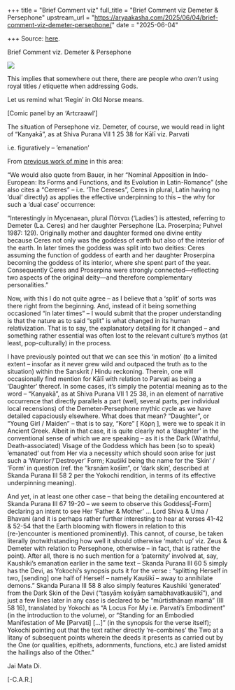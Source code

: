 +++
title = "Brief Comment viz"
full_title = "Brief Comment viz Demeter & Persephone"
upstream_url = "https://aryaakasha.com/2025/06/04/brief-comment-viz-demeter-persephone/"
date = "2025-06-04"

+++
Source: [here](https://aryaakasha.com/2025/06/04/brief-comment-viz-demeter-persephone/).

Brief Comment viz. Demeter & Persephone

![](https://aryaakasha.com/wp-content/uploads/2025/06/504009842_1120578026769449_5626215340227549825_n.jpg?w=512)

This implies that somewhere out there, there are people who *aren’t* using royal titles / etiquette when addressing Gods.

Let us remind what ‘Regin’ in Old Norse means.  
  
\[Comic panel by an ‘Artcraawl’\]

The situation of Persephone viz. Demeter, of course, we would read in light of “Kanyakā”, as at Shiva Purana VII 1 25 38 for Kālī viz. Parvati

i.e. figuratively – ’emanation’

From [previous work of mine](https://aryaakasha.com/2024/07/01/diwija-dualis-part-one-divinity-co-invoked-in-stone/) in this area:

“We would also quote from Bauer, in her “Nominal Apposition in Indo-European: Its Forms and Functions, and its Evolution in Latin-Romance” (she also cites a “Cereres” – i.e. ‘The Cereses”, Ceres in plural, Latin having no ‘dual’ directly) as applies the effective underpinning to this – the why for such a ‘dual case’ occurrence:

“Interestingly in Mycenaean, plural Πότναι (‘Ladies’) is attested, referring to Demeter (La. Ceres) and her daughter Persephone (La. Proserpina; Puhvel 1987: 129). Originally mother and daughter formed one divine entity because Ceres not only was the goddess of earth but also of the interior of the earth. In later times the goddess was split into two deities: Ceres assuming the function of goddess of earth and her daughter Proserpina becoming the goddess of its interior, where she spent part of the year. Consequently Ceres and Proserpina were strongly connected—reflecting two aspects of the original deity—and therefore complementary personalities.”

Now, with this I do not quite agree – as I believe that a ‘split’ of sorts was there right from the beginning. And, instead of it being something occasioned “in later times” – I would submit that the proper understanding is that the nature as to said “split” is what changed in its human relativization. That is to say, the explanatory detailing for it changed – and something rather essential was often lost to the relevant culture’s mythos (at least, pop-culturally) in the process.

I have previously pointed out that we can see this ‘in motion’ (to a limited extent – insofar as it never grew wild and outpaced the truth as to the situation) within the Sanskrit / Hindu reckoning. Therein, one will occasionally find mention for Kālī with relation to Parvati as being a ‘Daughter’ thereof. In some cases, it’s simply the potential meaning as to the word – “Kanyakā”, as at Shiva Purana VII 1 25 38, in an element of narrative occurrence that directly parallels a part (well, several parts, per individual local recensions) of the Demeter-Persephone mythic cycle as we have detailed capaciously elsewhere. What does that mean? “Daughter”, or “Young Girl / Maiden” – that is to say, “Kore” \[ Κόρη \], were we to speak it in Ancient Greek. Albeit in that case, it is quite clearly not a ‘daughter’ in the conventional sense of which we are speaking – as it is the Dark (Wrathful, Death-associated) Visage of the Goddess which has been (so to speak) ’emanated’ out from Her via a necessity which should soon arise for just such a ‘Warrior’/’Destroyer’ Form; Kauśikī being the name for the ‘Skin’ / ‘Form’ in question (ref. the “krsnām kośīm”, or ‘dark skin’, described at Skanda Purana III 58 2 per the Yokochi rendition, in terms of its effective underpinning meaning).

And yet, in at least one other case – that being the detailing encountered at Skanda Purana III 67 19-20 – we seem to observe this Goddess\[-Form\] declaring an intent to see Her ‘Father & Mother’ … Lord Shiva & Uma / Bhavani (and it is perhaps rather further interesting to hear at verses 41-42 & 52-54 that the Earth blooming with flowers in relation to this (re-)encounter is mentioned prominently). This cannot, of course, be taken literally (notwithstanding how well it should otherwise ‘match up’ viz. Zeus & Demeter with relation to Persephone, otherwise – in fact, that is rather the point). After all, there is no such mention for a ‘paternity’ involved at, say, Kaushiki’s emanation earlier in the same text – Skanda Purana III 60 5 simply has the Devi, as Yokochi’s synopsis puts it for the verse : “splitting Herself in two, \[sending\] one half of Herself – namely Kauśikī – away to annihilate demons.” Skanda Purana III 58 8 also simply features Kaushiki ‘generated’ from the Dark Skin of the Devi (“tasyāṃ kośyāṃ samabhavatkauśikī”), and just a few lines later in any case is declared to be “mūrtisthānaṃ mamā” (III 58 16), translated by Yokochi as “A Locus For My i.e. Parvati’s Embodiment” (in the introduction to the volume), or “Standing for an Embodied Manifestation of Me \[Parvati\] \[…\]” (in the synopsis for the verse itself); Yokochi pointing out that the text rather directly ‘re-combines’ the Two at a litany of subsequent points wherein the deeds it presents as carried out by the One (or qualities, epithets, adornments, functions, etc.) are listed amidst the hailings also of the Other.”

Jai Mata Di.

\[-C.A.R.\]

